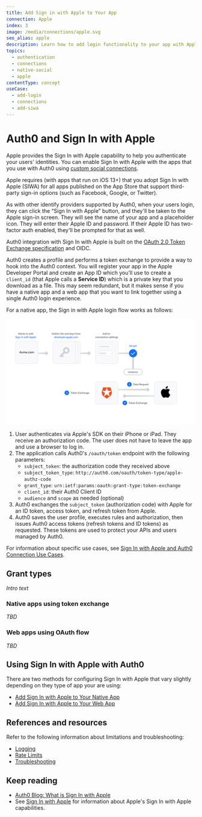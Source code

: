 ```yaml
---
title: Add Sign in with Apple to Your App
connection: Apple
index: 3
image: /media/connections/apple.svg
seo_alias: apple
description: Learn how to add login functionality to your app with Apple. 
topics:
  - authentication
  - connections
  - native-social
  - apple
contentType: concept
useCase:
  - add-login
  - connections
  - add-siwa
---
```

# Auth0 and Sign In with Apple

Apple provides the Sign In with Apple capability to help you authenticate your users' identities. You can enable Sign In with Apple with the apps that you use with Auth0 using [custom social connections](/connections/social/oauth2). 

Apple requires (with apps that run on iOS 13+) that you adopt Sign In with Apple (SIWA) for all apps published on the App Store that support  third-party sign-in options (such as Facebook, Google, or Twitter). 

As with other identify providers supported by Auth0, when your users login, they can click the “Sign In with Apple” button, and they'll be taken to the Apple sign-in screen. They will see the name of your app and a placeholder icon. They will enter their Apple ID and password. If their Apple ID has two-factor auth enabled, they'll be prompted for that as well.

Auth0 integration with Sign In with Apple is built on the [OAuth 2.0 Token Exchange specification](https://tools.ietf.org/html/draft-ietf-oauth-token-exchange-16) and OIDC. 

Auth0 creates a profile and performs a token exchange to provide a way to hook into the Auth0 context. You will register your app in the Apple Developer Portal and create an App ID which you'll use to create a `client_id` (that Apple calls a **Service ID**) which is a private key that you download as a file. This may seem redundant, but it makes sense if you have a native app and a web app that you want to link together using a single Auth0 login experience. 

For a native app, the Sign in with Apple login flow works as follows:

![Native Sign In with Apple Flow](/media/articles/connections/social/apple/sign-in-with-apple-flow.png)

1. User authenticates via Apple's SDK on their iPhone or iPad. They receive an authorization code. The user does not have to leave the app and use a browser to log in.
2. The application calls Auth0's `/oauth/token` endpoint with the following parameters:
    - `subject_token`: the authorization code they received above
    - `subject_token_type`: `http://auth0.com/oauth/token-type/apple-authz-code`
    - `grant_type`: `urn:ietf:params:oauth:grant-type:token-exchange`
    - `client_id`: their Auth0 Client ID
    - `audience` and `scope` as needed (optional)
3. Auth0 exchanges the `subject_token` (authorization code) with Apple for an ID token, access token, and refresh token from Apple.
4. Auth0 saves the user profile, executes rules and authorization, then issues Auth0 access tokens (refresh tokens and ID tokens) as requested. These tokens are used to protect your APIs and users managed by Auth0.

For information about specific use cases, see [Sign In with Apple and Auth0 Connection Use Cases](/connections/references/apple-native/references/siwa-use-cases).

## Grant types

*Intro text*

### Native apps using token exchange 

*TBD*

### Web apps using OAuth flow

*TBD*

## Using Sign In with Apple with Auth0

There are two methods for configuring Sign In with Apple that vary slightly depending on they type of app your are using:

* [Add Sign In with Apple to Your Native App](/connections/references/apple-native/guides/add-siwa-to-native-app)
* [Add Sign In with Apple to Your Web App](/connections/references/apple-native/guides/add-siwa-to-web-app)

## References and resources

Refer to the following information about limitations and troubleshooting:

* [Logging](/connections/references/apple-native/references/siwa-logging)
* [Rate Limits](/policies/rate-limits/#limits-on-sign-in-with-apple)
* [Troubleshooting](/connections/references/apple-native/references/siwa-troubleshooting)

## Keep reading

* [Auth0 Blog: What is Sign In with Apple](https://auth0.com/blog/what-is-sign-in-with-apple-a-new-identity-provider/)
* See [Sign In with Apple](https://developer.apple.com/sign-in-with-apple/) for information about Apple's Sign In with Apple capabilities.
